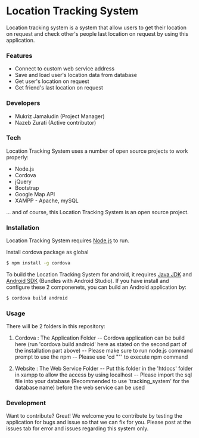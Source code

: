 # Location Tracking System

Location tracking system is a system that allow users to get their location on request and check other's people last location on request by using this application.

### Features
  - Connect to custom web service address
  - Save and load user's location data from database
  - Get user's location on request
  - Get friend's last location on request

### Developers
- Mukriz Jamaludin (Project Manager)
- Nazeb Zurati (Active contributor)

### Tech

Location Tracking System uses a number of open source projects to work properly:

* Node.js
* Cordova
* jQuery
* Bootstrap
* Google Map API
* XAMPP - Apache, mySQL

... and of course, this Location Tracking System is an open source project.

### Installation

Location Tracking System requires [Node.js](https://nodejs.org/) to run.

Install cordova package as global

```sh
$ npm install -g cordova
```

To build the Location Tracking System for android, it requires [Java JDK](http://www.oracle.com/technetwork/java/javase/downloads/jdk8-downloads-2133151.html) and [Android SDK](https://developer.android.com/studio/index.html) (Bundles with Android Studio). If you have install and configure these 2 componenets, you can build an Android application by:

```sh
$ cordova build android
```

### Usage

There will be 2 folders in this repository:
1. Cordova : The Application Folder
-- Cordova application can be build here (run 'cordova build android' here as stated on the second part of the installation part above)
-- Please make sure to run node.js command prompt to use the npm
-- Please use 'cd "<path-to-this-folder>"' to execute npm command

2. Website : The Web Service Folder
-- Put this folder in the 'htdocs' folder in xampp to allow the access by using localhost
-- Please import the sql file into your database (Recommended to use 'tracking_system' for the database name) before the web service can be used

### Development

Want to contribute? Great! We welcome you to contribute by testing the application for bugs and issue so that we can fix for you. Please post at the issues tab for error and issues regarding this system only.

